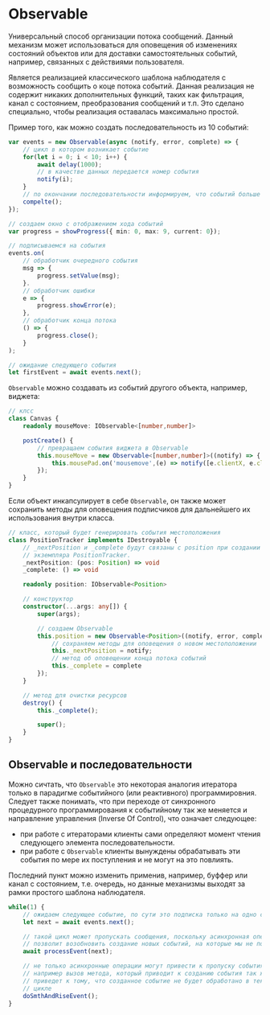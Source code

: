 # Observable

Универсальный способ организации потока сообщений. Данный механизм может
использоваться для оповещения об изменениях состояний объектов или для доставки
самостоятельных событий, например, связанных с действиями пользователя.

Является реализацией классического шаблона наблюдателя с возможность сообщить
о коце потока событий. Данная реализация не содержит никаких дополнительных
функций, таких как фильтрация, канал с состоянием, преобразования сообщений и
т.п. Это сделано специально, чтобы реализация оставалась максимально простой.

Пример того, как можно создать последовательность из 10 событий:

```ts
var events = new Observable(async (notify, error, complete) => {
    // цикл в котором возникает событие
    for(let i = 0; i < 10; i++) {
        await delay(1000);
        // в качестве данных передается номер события
        notify(i);
    }
    // по окончании последовательности информируем, что событий больше не будет
    compelte();
});

// создаем окно с отображением хода событий
var progress = showProgress({ min: 0, max: 9, current: 0});

// подписываемся на события
events.on(
    // обработчик очередного события
    msg => {
        progress.setValue(msg);
    }.
    // обработчик ошибки
    e => {
        progress.showError(e);
    },
    // обработчик конца потока
    () => {
        progress.close();
    }
);

// ожидание следующего события
let firstEvent = await events.next();
```

`Observable` можно создавать из событий другого объекта, например, виджета:

```ts
// клсс
class Canvas {
    readonly mouseMove: IObservable<[number,number]>

    postCreate() {
        // превращаем события виджета в Observable
        this.mouseMove = new Observable<[number,number]>((notify) => {
            this.mousePad.on('mousemove',(e) => notify([e.clientX, e.clientY]) );
        });
    }
}

```

Если объект инкапсулирует в себе `Observable`, он также может сохранить методы
для оповещения подписчиков для дальнейшего их использования внутри класса.

```ts
// класс, который будет генерировать события местоположения
class PositionTracker implements IDestroyable {
    // _nextPosition и _complete будут связаны с position при создании
    // экземпляра PositionTracker.
    _nextPosition: (pos: Position) => void
    _complete: () => void

    readonly position: IObservable<Position>

    // конструктор
    constructor(...args: any[]) {
        super(args);

        // создаем Observable
        this.position = new Observable<Position>((notify, error, complete) => {
            // сохраняем методы для оповещения о новом местоположении
            this._nextPosition = notify;
            // метод об оповещении конца потока событий
            this._complete = complete
        });
    }

    // метод для очистки ресурсов
    destroy() {
        this._complete();

        super();
    }
}

```

## Observable и последовательности

Можно сичтать, что `Observable` это некоторая аналогия итератора только в
парадигме событийного (или реактивного) программировния. Следует также понимать,
что при переходе от синхронного процедурного программирования к событийному так
же меняется и направление управления (Inverse Of Control), что означает
следующее:

* при работе с итераторами клиенты сами определяют момент чтения следующего
  элемента последовательности.
* при работе с `Observable` клиенты вынуждены обрабатывать эти события по мере
  их поступления и не могут на это повлиять.

Последний пункт можно изменить применив, например, буффер или канал с
состоянием, т.е. очередь, но данные механизмы выходят за рамки простого шаблона
наблюдателя.

```ts
while(1) {
    // ожидаем следующее событие, по сути это подписка только на одно событие
    let next = await events.next();

    // такой цикл может пропускать сообщения, поскольку асинхронная операция
    // позволит возобновить создание новых событий, на которые мы не подписаны
    await processEvent(next);

    // не только асинхронные операции могут привести к пропуску события
    // например вызов метода, который приводит к созданию события так же
    // приведет к тому, что созданное событие не будет обработано в текущем
    // цикле
    doSmthAndRiseEvent();
}

```